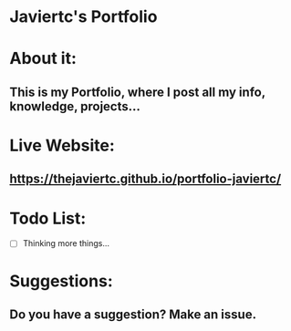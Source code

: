 # **Javiertc's Portfolio**
<!-- ![Javiertc's Portfolio](https://thejaviertc.github.io/portfolio-javiertc/static/media/steamstats.c83daab1.png) -->

# **About it:**
## **This is my Portfolio, where I post all my info, knowledge, projects...**

# **Live Website:**
## **https://thejaviertc.github.io/portfolio-javiertc/**

# **Todo List:**
- [ ] Thinking more things...

# **Suggestions:**
## **Do you have a suggestion? Make an issue.**
